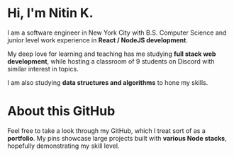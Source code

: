 # Hi, I'm Nitin K.

I am a software engineer in New York City with B.S. Computer Science and junior level work experience in **React / NodeJS development**.

My deep love for learning and teaching has me studying **full stack web development**, while hosting a classroom of 9 students on Discord with similar interest in topics.

I am also studying **data structures and algorithms** to hone my skills.

# About this GitHub

Feel free to take a look through my GitHub, which I treat sort of as a **portfolio**. My pins showcase large projects built with **various Node stacks**, hopefully demonstrating my skill level.
